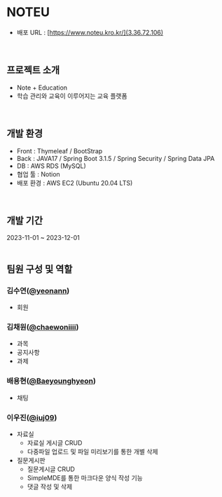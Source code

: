  # NOTEU

 - 배포 URL : [https://www.noteu.kro.kr/](3.36.72.106)
<br/>

## 프로젝트 소개

- Note + Education
- 학습 관리와 교육이 이루어지는 교육 플랫폼
<br/>

## 개발 환경
- Front : Thymeleaf / BootStrap
- Back : JAVA17 / Spring Boot 3.1.5 / Spring Security / Spring Data JPA
- DB : AWS RDS (MySQL)
- 협업 툴 : Notion
- 배포 환경 : AWS EC2 (Ubuntu 20.04 LTS)
<br/>

## 개발 기간
2023-11-01 ~ 2023-12-01
<br/><br/>

## 팀원 구성 및 역할

### 김수연([@yeonann](https://github.com/yeonann))
- 회원


### 김채원([@chaewoniiii](https://github.com/chaewoniiii))
- 과목
- 공지사항
- 과제


### 배용현([@Baeyounghyeon](https://github.com/Baeyonghyeon))
- 채팅


### 이우진([@iuj09](https://github.com/iuj09))
- 자료실
  - 자료실 게시글 CRUD
  - 다중파일 업로드 및 파일 미리보기를 통한 개별 삭제
- 질문게시판
  - 질문게시글 CRUD
  - SimpleMDE를 통한 마크다운 양식 작성 기능
  - 댓글 작성 및 삭제
